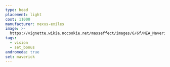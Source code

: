 ```yaml
---
type: head
placement: light
cost: 11000
manufacturer: nexus-exiles
image: >-
  https://vignette.wikia.nocookie.net/masseffect/images/6/6f/MEA_Maverick_Ambusher_Helmet.png/revision/latest/scale-to-width-down/350?cb=20180511230908
tags:
  - vision
  - set_bonus
andromeda: true
set: maverick
---
```

